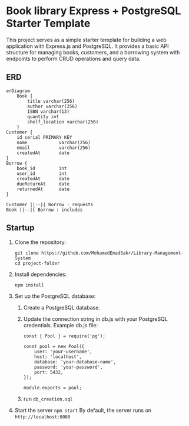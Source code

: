 # Book library Express + PostgreSQL Starter Template
This project serves as a simple starter template for building a web application with Express.js and PostgreSQL. It provides a basic API structure for managing books, customers, and a borrowing system with endpoints to perform CRUD operations and query data.

## ERD
```mermaid
erDiagram
    Book {
        title varchar(256)
        author varchar(256)
        ISBN varchar(13)
        quantity int
        shelf_location varchar(256)
    }
Customer {
	id serial PRIMARY KEY
	name 			varchar(256)
	email 			varchar(256)
	createdAt 		date
}
Borrow {
	book_id 		int
	user_id 		int
	createdAt 		date
	dueReturnAt 	date
	returnedAt 		date
}

Customer ||--|{ Borrow : requests
Book ||--|{ Borrow : includes
```

## Startup
1. Clone the repository:
	```
	git clone https://github.com/MohamedEmadSakr/Library-Management-System
	cd project-folder
	```
2. Install dependencies:
	```
	npm install
	```
3. Set up the PostgreSQL database:
	1. Create a PostgreSQL database.
	2. Update the connection string in db.js with your PostgreSQL credentials. Example db.js file:
 		```
   		const { Pool } = require('pg');
		
		const pool = new Pool({
		    user: 'your-username',
		    host: 'localhost',
		    database: 'your-database-name',
		    password: 'your-password',
		    port: 5432,
		});

		module.exports = pool;
   		```
   
	3. run ```db_creation.sql```
 4. Start the server
	```npm start```
	By default, the server runs on ```http://localhost:8080```
